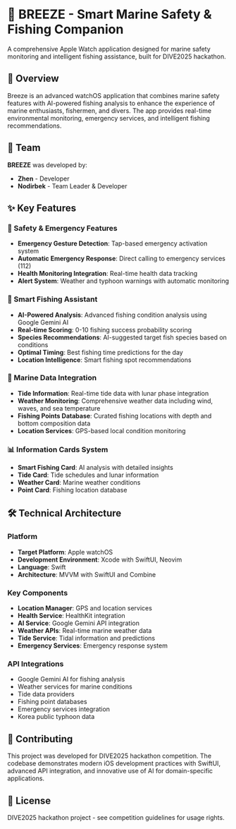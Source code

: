 # 🌊 BREEZE - Smart Marine Safety & Fishing Companion

A comprehensive Apple Watch application designed for marine safety monitoring and intelligent fishing assistance, built for DIVE2025 hackathon.

## 📱 Overview

Breeze is an advanced watchOS application that combines marine safety features with AI-powered fishing analysis to enhance the experience of marine enthusiasts, fishermen, and divers. The app provides real-time environmental monitoring, emergency services, and intelligent fishing recommendations.

## 👥 Team

**BREEZE** was developed by:
- **Zhen** - Developer
- **Nodirbek** - Team Leader & Developer

## ✨ Key Features

### 🚨 Safety & Emergency Features
- **Emergency Gesture Detection**: Tap-based emergency activation system
- **Automatic Emergency Response**: Direct calling to emergency services (112)
- **Health Monitoring Integration**: Real-time health data tracking
- **Alert System**: Weather and typhoon warnings with automatic monitoring

### 🎣 Smart Fishing Assistant
- **AI-Powered Analysis**: Advanced fishing condition analysis using Google Gemini AI
- **Real-time Scoring**: 0-10 fishing success probability scoring
- **Species Recommendations**: AI-suggested target fish species based on conditions
- **Optimal Timing**: Best fishing time predictions for the day
- **Location Intelligence**: Smart fishing spot recommendations

### 🌊 Marine Data Integration
- **Tide Information**: Real-time tide data with lunar phase integration
- **Weather Monitoring**: Comprehensive weather data including wind, waves, and sea temperature
- **Fishing Points Database**: Curated fishing locations with depth and bottom composition data
- **Location Services**: GPS-based local condition monitoring

### 📊 Information Cards System
- **Smart Fishing Card**: AI analysis with detailed insights
- **Tide Card**: Tide schedules and lunar information
- **Weather Card**: Marine weather conditions
- **Point Card**: Fishing location database

## 🛠 Technical Architecture

### Platform
- **Target Platform**: Apple watchOS
- **Development Environment**: Xcode with SwiftUI, Neovim
- **Language**: Swift
- **Architecture**: MVVM with SwiftUI and Combine

### Key Components
- **Location Manager**: GPS and location services
- **Health Service**: HealthKit integration
- **AI Service**: Google Gemini API integration
- **Weather APIs**: Real-time marine weather data
- **Tide Service**: Tidal information and predictions
- **Emergency Services**: Emergency response system

### API Integrations
- Google Gemini AI for fishing analysis
- Weather services for marine conditions
- Tide data providers
- Fishing point databases
- Emergency services integration
- Korea public typhoon data

## 🤝 Contributing

This project was developed for DIVE2025 hackathon competition. The codebase demonstrates modern iOS development practices with SwiftUI, advanced API integration, and innovative use of AI for domain-specific applications.

## 📄 License

DIVE2025 hackathon project - see competition guidelines for usage rights.
